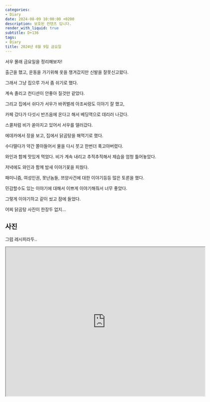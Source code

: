 ```yaml
---
categories:
- Diary
date: 2024-08-09 10:00:00 +0200
description: 보호된 컨텐츠 입니다.
render_with_liquid: true
subtitle: D+136
tags:
- Diary
title: 2024년 8월 9일 금요일
---
```


서우 몰래 금요일을 정리해보자!

출근을 했고, 운동을 가기위해 옷을 챙겨갔지만 신발을 잘못신고왔다.

그래서 그냥 집으루 가서 좀 쉬기로 했다. 

계속 졸리고 컨디션이 안좋아 질것만 같았다.

그리고 집에서 쉬다가 서우가 바퀴벌레 아조씨랑도 이야기 잘 했고, 

카페 갔다가 다섯시 반즈음에 온다고 해서 베딩역으로 데리러 나갔다.

스콜처럼 비가 쏟아지고 있어서 서우를 델러갔다.

에데카에서 장을 보고, 집에서 닭곰탕을 해먹기로 했다.

수다떨다가 약간 쫄아들어서 물을 다시 붓고 한번더 푹고아버렸다.

와인과 함께 맛있게 먹었다. 비가 계속 내리고 추적추적해서 제습을 엄청 틀어놓았다.

저녁에도 와인과 함께 밤새 이야기꽃을 피웠다.

패미니즘, 여성인권, 못난놈들, 쯔양사건에 대한 이야기등등 많은 토론을 했다.

민감할수도 있는 이야기에 대해서 이쁘게 이야기해줘서 너무 좋았다.

그렇게 이야기하고 같이 씼고 잠에 들었다.

어찌 닭곰탕 사진이 한장두 없지... 



## 사진

그럼 레시피라두..

<iframe src="https://drive.google.com/file/d/1TlcbTStK2NcVXlh5EFKsZh3JuLSgv3gx/preview" width="640" height="480" allow="autoplay"></iframe>